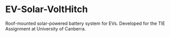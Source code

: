 # EV-Solar-VoltHitch
Roof-mounted solar-powered battery system for EVs. Developed for the TIE Assignment at University of Canberra.

